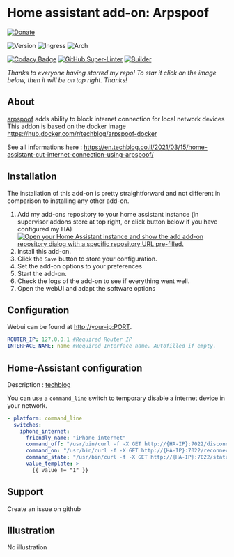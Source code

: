 # Home assistant add-on: Arpspoof

[![Donate][donation-badge]](https://www.buymeacoffee.com/alexbelgium)

[donation-badge]: https://img.shields.io/badge/Buy%20me%20a%20coffee-%23d32f2f?logo=buy-me-a-coffee&style=flat&logoColor=white

![Version](https://img.shields.io/badge/dynamic/json?label=Version&query=%24.version&url=https%3A%2F%2Fraw.githubusercontent.com%2Falexbelgium%2Fhassio-addons%2Fmaster%2Farpspoof%2Fconfig.json)
![Ingress](https://img.shields.io/badge/dynamic/json?label=Ingress&query=%24.ingress&url=https%3A%2F%2Fraw.githubusercontent.com%2Falexbelgium%2Fhassio-addons%2Fmaster%2Farpspoof%2Fconfig.json)
![Arch](https://img.shields.io/badge/dynamic/json?color=success&label=Arch&query=%24.arch&url=https%3A%2F%2Fraw.githubusercontent.com%2Falexbelgium%2Fhassio-addons%2Fmaster%2Farpspoof%2Fconfig.json)

[![Codacy Badge](https://app.codacy.com/project/badge/Grade/9c6cf10bdbba45ecb202d7f579b5be0e)](https://www.codacy.com/gh/alexbelgium/hassio-addons/dashboard?utm_source=github.com&utm_medium=referral&utm_content=alexbelgium/hassio-addons&utm_campaign=Badge_Grade)
[![GitHub Super-Linter](https://github.com/alexbelgium/hassio-addons/workflows/Lint%20Code%20Base/badge.svg)](https://github.com/marketplace/actions/super-linter)
[![Builder](https://github.com/alexbelgium/hassio-addons/workflows/Builder/badge.svg)](https://github.com/alexbelgium/hassio-addons/actions/workflows/builder.yaml)

_Thanks to everyone having starred my repo! To star it click on the image below, then it will be on top right. Thanks!_

## About

[arpspoof](https://github.com/t0mer/Arpspoof-Docker) adds ability to block internet connection for local network devices
This addon is based on the docker image https://hub.docker.com/r/techblog/arpspoof-docker

See all informations here : https://en.techblog.co.il/2021/03/15/home-assistant-cut-internet-connection-using-arpspoof/

## Installation

The installation of this add-on is pretty straightforward and not different in comparison to installing any other add-on.

1. Add my add-ons repository to your home assistant instance (in supervisor addons store at top right, or click button below if you have configured my HA)
   [![Open your Home Assistant instance and show the add add-on repository dialog with a specific repository URL pre-filled.](https://my.home-assistant.io/badges/supervisor_add_addon_repository.svg)](https://my.home-assistant.io/redirect/supervisor_add_addon_repository/?repository_url=https%3A%2F%2Fgithub.com%2Falexbelgium%2Fhassio-addons)
1. Install this add-on.
1. Click the `Save` button to store your configuration.
1. Set the add-on options to your preferences
1. Start the add-on.
1. Check the logs of the add-on to see if everything went well.
1. Open the webUI and adapt the software options

## Configuration

Webui can be found at <http://your-ip:PORT>.

```yaml
ROUTER_IP: 127.0.0.1 #Required Router IP
INTERFACE_NAME: name #Required Interface name. Autofilled if empty.
```

## Home-Assistant configuration

Description : [techblog](https://en.techblog.co.il/2021/03/15/home-assistant-cut-internet-connection-using-arpspoof/)

You can use a `command_line` switch to temporary disable a internet device in your network.

```yaml
- platform: command_line
  switches:
    iphone_internet:
      friendly_name: "iPhone internet"
      command_off: "/usr/bin/curl -f -X GET http://{HA-IP}:7022/disconnect?ip={iPhoneIP}"
      command_on: "/usr/bin/curl -f -X GET http://{HA-IP}:7022/reconnect?ip={iPhoneIP}"
      command_state: "/usr/bin/curl -f -X GET http://{HA-IP}:7022/status?ip={iPhoneIP}"
      value_template: >
        {{ value != "1" }}
```

## Support

Create an issue on github

## Illustration

No illustration
